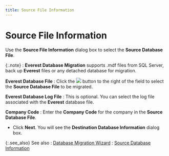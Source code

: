```yaml
---
title: Source File Information
---
```


# Source File Information


Use the **Source File Information**  dialog box to select the **Source Database 
 File**.


{:.note}
: **Everest Database 
 Migration** supports .mdf  files from SQL Server, back up **Everest**  files or any detached database for migration.


**Everest Database File**
: Click the ![]({{site.advutl_baseurl}}/img/ext_browse_button.gif) button to the right of  the field to select the **Source Database 
 File** to be migrated.


**Everest Database Log File**
: This is optional. You can select the log file associated  with the **Everest** database file.


****Company Code****
: Enter the **Company 
 Code** for the company in the **Source 
 Database File**.

- Click **Next**.  You will see the **Destination 
 Database Information** dialog box.



{:.see_also}
See also
: [Database  Migration Wizard]({{site.advutl_baseurl}}/database-migration-utility/wizard/database_migration_wizard_eu.html)
: [Source  Database Information]({{site.advutl_baseurl}}/database-migration-utility/wizard/source_database_information_dmw_eu.html)

